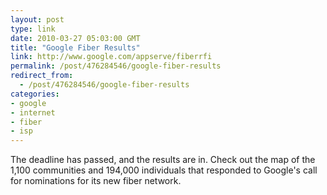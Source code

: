 ```yaml
---
layout: post
type: link
date: 2010-03-27 05:03:00 GMT
title: "Google Fiber Results"
link: http://www.google.com/appserve/fiberrfi
permalink: /post/476284546/google-fiber-results
redirect_from: 
  - /post/476284546/google-fiber-results
categories:
- google
- internet
- fiber
- isp
---
```

The deadline has passed, and the results are in. Check out the map of the 1,100 communities and 194,000 individuals that responded to Google's call for nominations for its new fiber network.